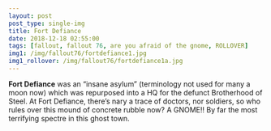```yaml
---
layout: post
post_type: single-img
title: Fort Defiance
date: 2018-12-18 02:55:00
tags: [fallout, fallout 76, are you afraid of the gnome, ROLLOVER]
img1: /img/fallout76/fortdefiance1.jpg
img1_rollover: /img/fallout76/fortdefiance1a.jpg
---
```

**Fort Defiance** was an “insane asylum” (terminology not used for many a moon now) which was repurposed into a HQ for the defunct Brotherhood of Steel. At Fort Defiance, there’s nary a trace of doctors, nor soldiers, so who rules over this mound of concrete rubble now? A GNOME!! By far the most terrifying spectre in this ghost town.
